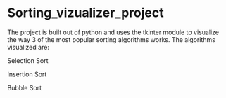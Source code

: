 # Sorting_vizualizer_project
The project is built out of python and uses the tkinter module to visualize the way 3 of the most popular sorting algorithms works. The algorithms visualized are:

Selection Sort

Insertion Sort

Bubble Sort

